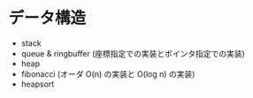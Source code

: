 # データ構造
- stack
- queue & ringbuffer (座標指定での実装とポインタ指定での実装)
- heap
- fibonacci (オーダ O(n) の実装と O(log n) の実装)
- heapsort
